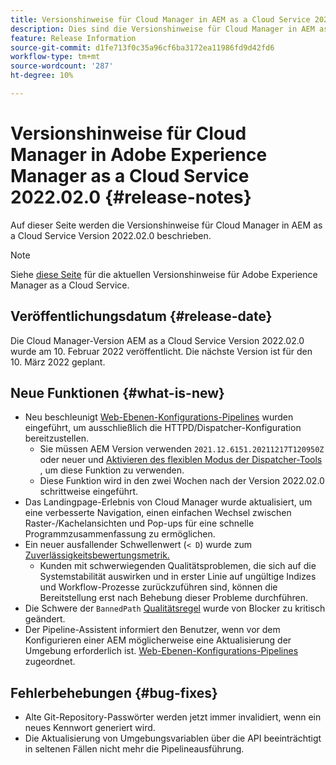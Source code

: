 ```yaml
---
title: Versionshinweise für Cloud Manager in AEM as a Cloud Service 2022.02.0
description: Dies sind die Versionshinweise für Cloud Manager in AEM as a Cloud Service Version 2022.02.0.
feature: Release Information
source-git-commit: d1fe713f0c35a96cf6ba3172ea11986fd9d42fd6
workflow-type: tm+mt
source-wordcount: '287'
ht-degree: 10%

---
```



# Versionshinweise für Cloud Manager in Adobe Experience Manager as a Cloud Service 2022.02.0 {#release-notes}

Auf dieser Seite werden die Versionshinweise für Cloud Manager in AEM as a Cloud Service Version 2022.02.0 beschrieben.

>[!NOTE]
>
>Siehe [diese Seite](/help/release-notes/release-notes-cloud/release-notes-current.md) für die aktuellen Versionshinweise für Adobe Experience Manager as a Cloud Service.

## Veröffentlichungsdatum {#release-date}

Die Cloud Manager-Version AEM as a Cloud Service Version 2022.02.0 wurde am 10. Februar 2022 veröffentlicht. Die nächste Version ist für den 10. März 2022 geplant.

## Neue Funktionen {#what-is-new}

* Neu beschleunigt [Web-Ebenen-Konfigurations-Pipelines](/help/implementing/cloud-manager/configuring-pipelines/introduction-ci-cd-pipelines.md#web-tier-config-pipelines) wurden eingeführt, um ausschließlich die HTTPD/Dispatcher-Konfiguration bereitzustellen.
   * Sie müssen AEM Version verwenden `2021.12.6151.20211217T120950Z` oder neuer und [Aktivieren des flexiblen Modus der Dispatcher-Tools](/help/implementing/dispatcher/disp-overview.md#validation-debug) , um diese Funktion zu verwenden.
   * Diese Funktion wird in den zwei Wochen nach der Version 2022.02.0 schrittweise eingeführt.
* Das Landingpage-Erlebnis von Cloud Manager wurde aktualisiert, um eine verbesserte Navigation, einen einfachen Wechsel zwischen Raster-/Kachelansichten und Pop-ups für eine schnelle Programmzusammenfassung zu ermöglichen.
* Ein neuer ausfallender Schwellenwert (`< D`) wurde zum [Zuverlässigkeitsbewertungsmetrik.](/help/implementing/cloud-manager/code-quality-testing.md#understanding-code-quality-rules)
   * Kunden mit schwerwiegenden Qualitätsproblemen, die sich auf die Systemstabilität auswirken und in erster Linie auf ungültige Indizes und Workflow-Prozesse zurückzuführen sind, können die Bereitstellung erst nach Behebung dieser Probleme durchführen.
* Die Schwere der `BannedPath` [Qualitätsregel](/help/implementing/cloud-manager/code-quality-testing.md#understanding-code-quality-rules) wurde von Blocker zu kritisch geändert.
* Der Pipeline-Assistent informiert den Benutzer, wenn vor dem Konfigurieren einer AEM möglicherweise eine Aktualisierung der Umgebung erforderlich ist. [Web-Ebenen-Konfigurations-Pipelines](/help/implementing/cloud-manager/configuring-pipelines/introduction-ci-cd-pipelines.md#web-tier-config-pipelines) zugeordnet.

## Fehlerbehebungen {#bug-fixes}

* Alte Git-Repository-Passwörter werden jetzt immer invalidiert, wenn ein neues Kennwort generiert wird.
* Die Aktualisierung von Umgebungsvariablen über die API beeinträchtigt in seltenen Fällen nicht mehr die Pipelineausführung.
